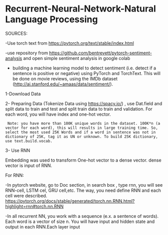 # Recurrent-Neural-Network-Natural Language Processing

SOURCES:

-Use torch text from https://pytorch.org/text/stable/index.html  

-use repository from https://github.com/bentrevett/pytorch-sentiment-analysis  and open simple sentiment analysis in google colab

- building a machine learning model to detect sentiment (i.e. detect if a sentence is positive or negative) using PyTorch and TorchText. This will be done on movie reviews, using the IMDb dataset (http://ai.stanford.edu/~amaas/data/sentiment/).

1-Download Data

2- Preparing Data (Tokenize Data using https://spacy.io/) , use Dat.field and split data to train and test and split train data to train and validation. For each word, you will have index and one-hot vector.

     Note: you have more than 100K unique words in the dataset. 100K*n (a vector for each word), this will results in large training time. So, select the most used 25K Words and if a word in sentence was not in dictionary of 25K, tag it as UN or unknown. To build 25K dictionary, use text.build.vocab.
     

3- Use RNN
  
  Embedding was used to transform One-hot vector to a dense vector. dense vector is input of RNN.
  
  For RNN:

-In pytorch website, go to Doc section, in search box , type rnn, you will see RNN-cell, LSTM cel, GRU cell,etc. The way, you need define RNN and each cell were described.
https://pytorch.org/docs/stable/generated/torch.nn.RNN.html?highlight=rnn#torch.nn.RNN

-In all recurrent NN, you work with a sequence (e.x. a sentence of words). Each word is a vector of size n. You will have input and hidden state and output in each RNN.Each layer input 

